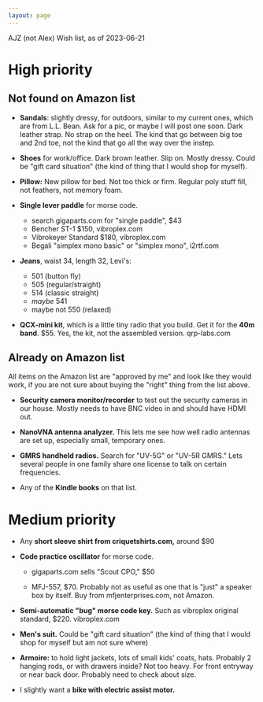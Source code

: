 ```yaml
---
layout: page
---
```


AJZ (not Alex) Wish list, as of 2023-06-21

# High priority

## Not found on Amazon list

- **Sandals**: slightly dressy, for outdoors, similar to my current
  ones, which are from L.L. Bean. Ask for a pic, or maybe I will post
  one soon. Dark leather strap. No strap on the heel. The kind that go
  between big toe and 2nd toe, not the kind that go all the way over
  the instep.

- **Shoes** for work/office. Dark brown leather. Slip on. Mostly
  dressy. Could be "gift card situation" (the kind of thing that I
  would shop for myself).

- **Pillow:** New pillow for bed. Not too thick or firm. Regular poly
  stuff fill, not feathers, not memory foam.

- **Single lever paddle** for morse code.
    - search gigaparts.com for "single paddle", $43
    - Bencher ST-1 $150, vibroplex.com
    - Vibrokeyer Standard $180, vibroplex.com
    - Begali "simplex mono basic" or "simplex mono", i2rtf.com

- **Jeans**, waist 34, length 32, Levi's:
    - 501 (button fly)
    - 505 (regular/straight)
    - 514 (classic straight)
    - *maybe* 541
    - maybe not 550 (relaxed)

- **QCX-mini kit**, which is a little tiny radio that you build. Get
  it for the **40m band**. $55. Yes, the kit, not the assembled
  version. qrp-labs.com





## Already on Amazon list

All items on the Amazon list are "approved by me" and look like they
would work, if you are not sure about buying the "right" thing from
the list above.

- **Security camera monitor/recorder** to test out the security
  cameras in our house. Mostly needs to have BNC video in and should
  have HDMI out.

- **NanoVNA antenna analyzer.** This lets me see how well radio
  antennas are set up, especially small, temporary ones.

- **GMRS handheld radios.** Search for "UV-5G" or "UV-5R GMRS." Lets
  several people in one family share one license to talk on certain
  frequencies.

- Any of the **Kindle books** on that list.




# Medium priority

- Any **short sleeve shirt from criquetshirts.com,** around $90

- **Code practice oscillator** for morse code.

    - gigaparts.com sells "Scout CPO," $50

    - MFJ-557, $70. Probably not as useful as one that is "just" a
    speaker box by itself. Buy from mfjenterprises.com, not Amazon.

- **Semi-automatic "bug" morse code key.** Such as vibroplex original
  standard, $220. vibroplex.com

- **Men's suit.** Could be "gift card situation" (the kind of thing
  that I would shop for myself but am not sure where)

- **Armoire:** to hold light jackets, lots of small kids' coats, hats.
  Probably 2 hanging rods, or with drawers inside? Not too heavy. For
  front entryway or near back door. Probably need to check about size.

- I slightly want a **bike with electric assist motor.**
